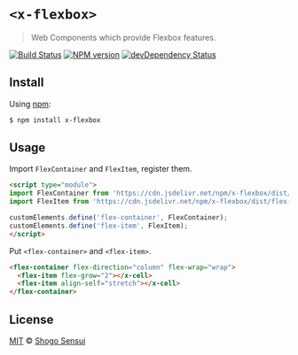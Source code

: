 # `<x-flexbox>`

> Web Components which provide Flexbox features.

[![Build Status](https://travis-ci.org/1000ch/x-flexbox.svg?branch=master)](https://travis-ci.org/1000ch/x-flexbox)
[![NPM version](https://badge.fury.io/js/x-flexbox.svg)](http://badge.fury.io/js/x-flexbox)
[![devDependency Status](https://david-dm.org/1000ch/x-flexbox/dev-status.svg)](https://david-dm.org/1000ch/x-flexbox?type=dev)

## Install

Using [npm](https://www.npmjs.org/package/x-flexbox):

```sh
$ npm install x-flexbox
```

## Usage

Import `FlexContainer` and `FlexItem`, register them.

```html
<script type="module">
import FlexContainer from 'https://cdn.jsdelivr.net/npm/x-flexbox/dist/flex-container.js';
import FlexItem from 'https://cdn.jsdelivr.net/npm/x-flexbox/dist/flex-item.js';

customElements.define('flex-container', FlexContainer);
customElements.define('flex-item', FlexItem);
</script>
```

Put `<flex-container>` and `<flex-item>`.

```html
<flex-container flex-direction="column" flex-wrap="wrap">
  <flex-item flex-grow="2"></x-cell>
  <flex-item align-self="stretch"></x-cell>
</flex-container>
```

## License

[MIT](https://1000ch.mit-license.org) © [Shogo Sensui](https://github.com/1000ch)
